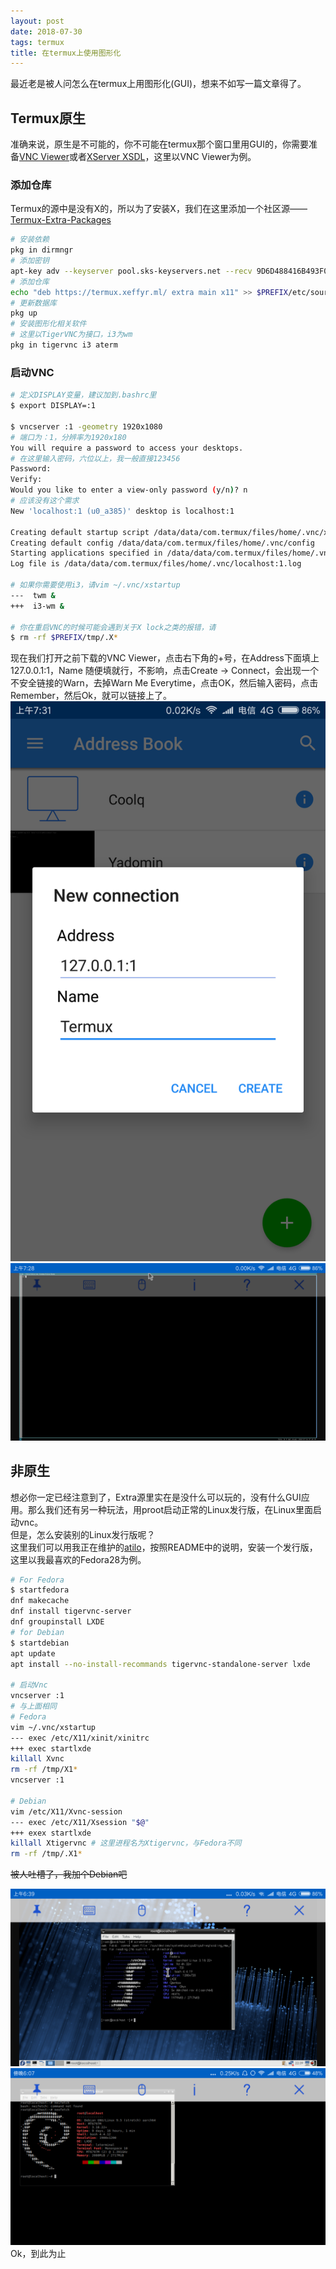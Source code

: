 ```yaml
---
layout: post
date: 2018-07-30
tags: termux
title: 在termux上使用图形化
---
```

最近老是被人问怎么在termux上用图形化(GUI)，想来不如写一篇文章得了。

## Termux原生
准确来说，原生是不可能的，你不可能在termux那个窗口里用GUI的，你需要准备[VNC Viewer](https://play.google.com/store/apps/details?id=com.realvnc.viewer.android)或者[XServer XSDL](https://play.google.com/store/apps/details?id=x.org.server)，这里以VNC Viewer为例。

### 添加仓库
Termux的源中是没有X的，所以为了安装X，我们在这里添加一个社区源——[Termux-Extra-Packages](https://github.com/xeffyr/termux-extra-packages)
``` bash
# 安装依赖
pkg in dirmngr
# 添加密钥
apt-key adv --keyserver pool.sks-keyservers.net --recv 9D6D488416B493F0
# 添加仓库
echo "deb https://termux.xeffyr.ml/ extra main x11" >> $PREFIX/etc/sources.list
# 更新数据库
pkg up
# 安装图形化相关软件
# 这里以TigerVNC为接口，i3为wm
pkg in tigervnc i3 aterm
```

### 启动VNC
``` bash
# 定义DISPLAY变量，建议加到.bashrc里
$ export DISPLAY=:1

$ vncserver :1 -geometry 1920x1080                          
# 端口为：1，分辨率为1920x180
You will require a password to access your desktops.
# 在这里输入密码，六位以上，我一般直接123456
Password:
Verify:
Would you like to enter a view-only password (y/n)? n
# 应该没有这个需求
New 'localhost:1 (u0_a385)' desktop is localhost:1

Creating default startup script /data/data/com.termux/files/home/.vnc/xstartup
Creating default config /data/data/com.termux/files/home/.vnc/config
Starting applications specified in /data/data/com.termux/files/home/.vnc/xstartup
Log file is /data/data/com.termux/files/home/.vnc/localhost:1.log

# 如果你需要使用i3，请vim ~/.vnc/xstartup
---  twm &
+++  i3-wm &

# 你在重启VNC的时候可能会遇到关于X lock之类的报错，请
$ rm -rf $PREFIX/tmp/.X*
```
现在我们打开之前下载的VNC Viewer，点击右下角的+号，在Address下面填上127.0.0.1:1，Name 随便填就行，不影响，点击Create -> Connect，会出现一个不安全链接的Warn，去掉Warn Me Everytime，点击OK，然后输入密码，点击Remember，然后Ok，就可以链接上了。  
![vnc1](/assets/img/vnc1.png)  
![vnc2](/assets/img/vnc2.png)  


## 非原生
想必你一定已经注意到了，Extra源里实在是没什么可以玩的，没有什么GUI应用。那么我们还有另一种玩法，用proot启动正常的Linux发行版，在Linux里面启动vnc。  
但是，怎么安装别的Linux发行版呢？  
这里我们可以用我正在维护的[atilo](https://github.com/YadominJinta/atilo)，按照README中的说明，安装一个发行版，这里以我最喜欢的Fedora28为例。  
``` bash
# For Fedora
$ startfedora
dnf makecache
dnf install tigervnc-server 
dnf groupinstall LXDE
# for Debian
$ startdebian
apt update
apt install --no-install-recommands tigervnc-standalone-server lxde

# 启动Vnc
vncserver :1
# 与上面相同
# Fedora
vim ~/.vnc/xstartup
--- exec /etc/X11/xinit/xinitrc
+++ exec startlxde
killall Xvnc
rm -rf /tmp/X1*
vncserver :1

# Debian 
vim /etc/X11/Xvnc-session
--- exec /etc/X11/Xsession "$@"
+++ exex startlxde
killall Xtigervnc # 这里进程名为Xtigervnc，与Fedora不同
rm -rf /tmp/.X1*
```

~~被人吐槽了，我加个Debian吧~~

![vnc3](/assets/img/vnc3.png)
![vnc4](/assets/img/vnc4.png)
Ok，到此为止